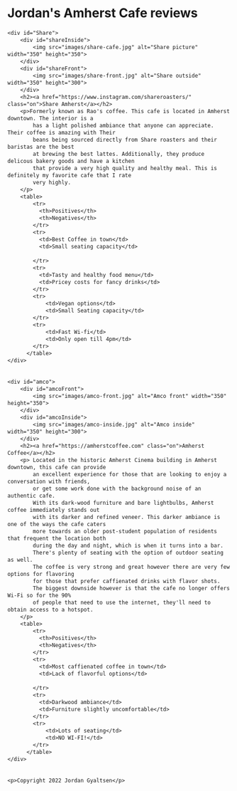 <!DOCTYPE html>
<html lang="en">
<head>
    <meta charset="UTF-8">
    <link rel="stylesheet" href="hw1.css">
</head>
<body>
    <h1>Jordan's Amherst Cafe reviews</h1>

    <div id="Share">
        <div id="shareInside">
            <img src="images/share-cafe.jpg" alt="Share picture" width="350" height="350">
        </div>
        <div id="shareFront">
            <img src="images/share-front.jpg" alt="Share outside" width="350" height="300">
        </div>
        <h2><a href="https://www.instagram.com/shareroasters/" class="on">Share Amherst</a></h2>
        <p>Formerly known as Rao's coffee. This cafe is located in Amherst downtown. The interior is a
            has a light polished ambiance that anyone can appreciate. Their coffee is amazing with Their
            beans being sourced directly from Share roasters and their baristas are the best
            at brewing the best lattes. Additionally, they produce delicous bakery goods and have a kitchen
            that provide a very high quality and healthy meal. This is definitely my favorite cafe that I rate
            very highly. 
        </p>
        <table>
            <tr>
              <th>Positives</th>
              <th>Negatives</th>
            </tr>
            <tr>
              <td>Best Coffee in town</td>
              <td>Small seating capacity</td>

            </tr>
            <tr>
              <td>Tasty and healthy food menu</td>
              <td>Pricey costs for fancy drinks</td>
            </tr>
            <tr>
                <td>Vegan options</td>
                <td>Small Seating capacity</td>
            </tr>
            <tr>
                <td>Fast Wi-fi</td>
                <td>Only open till 4pm</td>
            </tr>
          </table>
    </div>


    <div id="amco">
        <div id="amcoFront">
            <img src="images/amco-front.jpg" alt="Amco front" width="350" height="350">
        </div>
        <div id="amcoInside">
            <img src="images/amco-inside.jpg" alt="Amco inside" width="350" height="300">
        </div>
        <h2><a href="https://amherstcoffee.com" class="on">Amherst Coffee</a></h2>
        <p> Located in the historic Amherst Cinema building in Amherst downtown, this cafe can provide
            an excellent experience for those that are looking to enjoy a conversation with friends,
            or get some work done with the background noise of an authentic cafe.
            With its dark-wood furniture and bare lightbulbs, Amherst coffee immediately stands out
            with its darker and refined veneer. This darker ambiance is one of the ways the cafe caters
            more towards an older post-student population of residents that frequent the location both 
            during the day and night, which is when it turns into a bar. 
            There's plenty of seating with the option of outdoor seating as well. 
            The coffee is very strong and great however there are very few options for flavoring
            for those that prefer caffienated drinks with flavor shots.
            The biggest downside however is that the cafe no longer offers Wi-Fi so for the 90%
            of people that need to use the internet, they'll need to obtain access to a hotspot.
        </p>
        <table>
            <tr>
              <th>Positives</th>
              <th>Negatives</th>
            </tr>
            <tr>
              <td>Most caffienated coffee in town</td>
              <td>Lack of flavorful options</td>

            </tr>
            <tr>
              <td>Darkwood ambiance</td>
              <td>Furniture slightly uncomfortable</td>
            </tr>
            <tr>
                <td>Lots of seating</td>
                <td>NO WI-FI!</td>
            </tr>
          </table>
    </div>


    <p>Copyright 2022 Jordan Gyaltsen</p>

</body>

</html>

